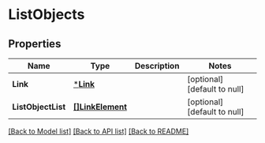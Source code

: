 # ListObjects

## Properties
Name | Type | Description | Notes
------------ | ------------- | ------------- | -------------
**Link** | [***Link**](Link.md) |  | [optional] [default to null]
**ListObjectList** | [**[]LinkElement**](LinkElement.md) |  | [optional] [default to null]

[[Back to Model list]](../README.md#documentation-for-models) [[Back to API list]](../README.md#documentation-for-api-endpoints) [[Back to README]](../README.md)



